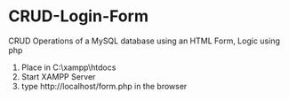 # CRUD-Login-Form
CRUD Operations of a MySQL database using an HTML Form, Logic using php

1. Place in C:\xampp\htdocs
2. Start XAMPP Server
3. type http://localhost/form.php in the browser
